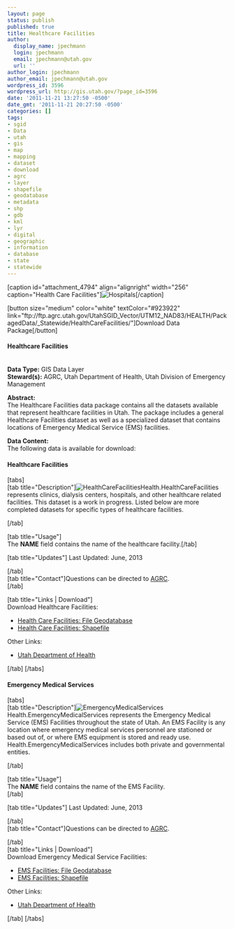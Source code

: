 ```yaml
---
layout: page
status: publish
published: true
title: Healthcare Facilities
author:
  display_name: jpechmann
  login: jpechmann
  email: jpechmann@utah.gov
  url: ''
author_login: jpechmann
author_email: jpechmann@utah.gov
wordpress_id: 3596
wordpress_url: http://gis.utah.gov/?page_id=3596
date: '2011-11-21 13:27:50 -0500'
date_gmt: '2011-11-21 20:27:50 -0500'
categories: []
tags:
- sgid
- Data
- utah
- gis
- map
- mapping
- dataset
- download
- agrc
- layer
- shapefile
- geodatabase
- metadata
- shp
- gdb
- kml
- lyr
- digital
- geographic
- information
- database
- state
- statewide
---
```

<p>[caption id="attachment_4794" align="alignright" width="256" caption="Health Care Facilities"]<img class="size-full wp-image-4794" src="http://gis.utah.gov/wp-content/uploads/Hospitals_Large.png" alt="Hospitals" />[/caption]</p>
<p>[button size="medium" color="white" textColor="#923922" link="ftp://ftp.agrc.utah.gov/UtahSGID_Vector/UTM12_NAD83/HEALTH/PackagedData/_Statewide/HealthCareFacilities/"]Download Data Package[/button]</p>
<h4><strong>Healthcare Facilities</h4>
<p></strong><br />
<strong>Data Type:</strong> GIS Data Layer<br />
<strong>Steward(s):</strong> AGRC, Utah Department of Health, Utah Division of Emergency Management</p>
<p><strong>Abstract:</strong><br />
The Healthcare Facilities data package contains all the datasets available that represent healthcare facilities in Utah.  The package includes a general Healthcare Facilities dataset as well as a specialized dataset that contains locations of Emergency Medical Service (EMS) facilities. </p>
<p><strong>Data Content:</strong><br />
The following data is available for download:</p>
<h4 class="product">Healthcare Facilities</h4>
<p>[tabs]<br />
[tab title="Description"]<img class="productImage-Thumb" src="http://gis.utah.gov/wp-content/uploads/HealthCareFacilities_Small.png" alt="HealthCareFacilities" />Health.HealthCareFacilities represents clinics, dialysis centers, hospitals, and other healthcare related facilities. This dataset is a work in progress. Listed below are more completed datasets for specific types of healthcare facilities.
<div class="clear"></div>
<p>  [/tab]</p>
<p>[tab title="Usage"]<br />
The <b>NAME</b> field contains the name of the healthcare facility.[/tab]</p>
<p>[tab title="Updates"] Last Updated: June, 2013</p>
<p>[/tab]<br />
[tab title="Contact"]Questions can be directed to <a href="mailto:agrc@utah.gov">AGRC</a>.<br />
[/tab]</p>
<p>[tab title="Links | Download"]<br />
Download Healthcare Facilities:	</p>
<ul>
<li><a href="ftp://ftp.agrc.utah.gov/UtahSGID_Vector/UTM12_NAD83/HEALTH/UnpackagedData/HealthCareFacilities/_Statewide/HealthCareFacilities_gdb.zip">Health Care Facilities: File Geodatabase</a></li>
<li><a href="ftp://ftp.agrc.utah.gov/UtahSGID_Vector/UTM12_NAD83/HEALTH/UnpackagedData/HealthCareFacilities/_Statewide/HealthCareFacilities_shp.zip">Health Care Facilities: Shapefile</a></li>
</ul>
<p>Other Links:</p>
<ul>
<li><a href="http://health.utah.gov/">Utah Department of Health</a></li>
</ul>
<p>[/tab] [/tabs]</p>
<h4 class="product">Emergency Medical Services</h4>
<p>[tabs]<br />
[tab title="Description"]<img class="productImage-Thumb" src="http://gis.utah.gov/wp-content/uploads/EMSFacilities_Small.png" alt="EmergencyMedicalServices" />Health.EmergencyMedicalServices represents the Emergency Medical Service (EMS) Facilities throughout the state of Utah.  An EMS Facility is any location where emergency medical services personnel are stationed or based out of, or where EMS equipment is stored and ready use. Health.EmergencyMedicalServices includes both private and governmental entities.
<div class="clear"></div>
<p> [/tab]</p>
<p>[tab title="Usage"]<br />
The <b>NAME</b> field contains the name of the EMS Facility.<br />
[/tab]</p>
<p>[tab title="Updates"] Last Updated: June, 2013</p>
<p>[/tab]<br />
[tab title="Contact"]Questions can be directed to <a href="mailto:agrc@utah.gov">AGRC</a>.</p>
<p>[/tab]<br />
[tab title="Links | Download"]<br />
Download Emergency Medical Service Facilities:</p>
<ul>
<li><a href="ftp://ftp.agrc.utah.gov/UtahSGID_Vector/UTM12_NAD83/HEALTH/UnpackagedData/EmergencyMedicalServices/_Statewide/EmergencyMedicalServices_gdb.zip">EMS Facilities: File Geodatabase</a></li>
<li><a href="ftp://ftp.agrc.utah.gov/UtahSGID_Vector/UTM12_NAD83/HEALTH/UnpackagedData/EmergencyMedicalServices/_Statewide/EmergencyMedicalServices_shp.zip">EMS Facilities: Shapefile</a></li>
</ul>
<p>Other Links:</p>
<ul>
<li><a href="http://health.utah.gov/">Utah Department of Health</a></li>
</ul>
<p>[/tab] [/tabs]</p>
